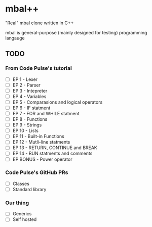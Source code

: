 # mbal++
"Real" mbal clone written in C++

mbal is general-purpose (mainly designed for testing) programming langauge

## TODO
### From Code Pulse's tutorial
- [ ] EP 1 - Lexer
- [ ] EP 2 - Parser
- [ ] EP 3 - Intepreter
- [ ] EP 4 - Variables
- [ ] EP 5 - Comparasions and logical operators
- [ ] EP 6 - IF statment
- [ ] EP 7 - FOR and WHILE statment
- [ ] EP 8 - Functions
- [ ] EP 9 - Strings
- [ ] EP 10 - Lists
- [ ] EP 11 - Built-in Functions
- [ ] EP 12 - Mutli-line statments
- [ ] EP 13 - RETURN, CONTINUE and BREAK
- [ ] EP 14 - RUN statments and comments
- [ ] EP BONUS - Power operator

### Code Pulse's GitHub PRs
- [ ] Classes
- [ ] Standard library

### Our thing
- [ ] Generics
- [ ] Self hosted
